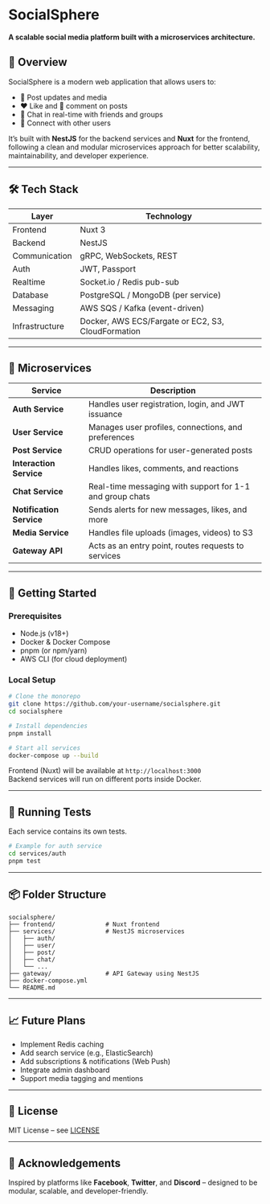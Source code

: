 
# SocialSphere

**A scalable social media platform built with a microservices architecture.**

## 🧩 Overview

SocialSphere is a modern web application that allows users to:
- 📸 Post updates and media
- ❤️ Like and 💬 comment on posts
- 💬 Chat in real-time with friends and groups
- 👥 Connect with other users

It’s built with **NestJS** for the backend services and **Nuxt** for the frontend, following a clean and modular microservices approach for better scalability, maintainability, and developer experience.

---

## 🛠️ Tech Stack

| Layer        | Technology     |
|--------------|----------------|
| Frontend     | Nuxt 3         |
| Backend      | NestJS         |
| Communication| gRPC, WebSockets, REST |
| Auth         | JWT, Passport  |
| Realtime     | Socket.io / Redis pub-sub |
| Database     | PostgreSQL / MongoDB (per service) |
| Messaging    | AWS SQS / Kafka (event-driven) |
| Infrastructure | Docker, AWS ECS/Fargate or EC2, S3, CloudFormation |

---

## 🧱 Microservices

| Service           | Description                                             |
|-------------------|---------------------------------------------------------|
| **Auth Service**   | Handles user registration, login, and JWT issuance     |
| **User Service**   | Manages user profiles, connections, and preferences    |
| **Post Service**   | CRUD operations for user-generated posts               |
| **Interaction Service** | Handles likes, comments, and reactions           |
| **Chat Service**   | Real-time messaging with support for 1-1 and group chats |
| **Notification Service** | Sends alerts for new messages, likes, and more  |
| **Media Service**  | Handles file uploads (images, videos) to S3            |
| **Gateway API**    | Acts as an entry point, routes requests to services    |

---

## 🚀 Getting Started

### Prerequisites

- Node.js (v18+)
- Docker & Docker Compose
- pnpm (or npm/yarn)
- AWS CLI (for cloud deployment)

### Local Setup

```bash
# Clone the monorepo
git clone https://github.com/your-username/socialsphere.git
cd socialsphere

# Install dependencies
pnpm install

# Start all services
docker-compose up --build
```

Frontend (Nuxt) will be available at `http://localhost:3000`  
Backend services will run on different ports inside Docker.

---

## 🧪 Running Tests

Each service contains its own tests.

```bash
# Example for auth service
cd services/auth
pnpm test
```

---

## 📦 Folder Structure

```
socialsphere/
├── frontend/              # Nuxt frontend
├── services/              # NestJS microservices
│   ├── auth/
│   ├── user/
│   ├── post/
│   ├── chat/
│   └── ...
├── gateway/               # API Gateway using NestJS
├── docker-compose.yml
└── README.md
```

---

## 📈 Future Plans

- Implement Redis caching
- Add search service (e.g., ElasticSearch)
- Add subscriptions & notifications (Web Push)
- Integrate admin dashboard
- Support media tagging and mentions

---

## 📝 License

MIT License – see [LICENSE](./LICENSE)

---

## 🙌 Acknowledgements

Inspired by platforms like **Facebook**, **Twitter**, and **Discord** – designed to be modular, scalable, and developer-friendly.
